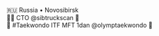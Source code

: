 :ru: Russia • Novosibirsk <br>
👨‍💻 CTO @sibtruckscan 🚛 <br> 
🥋 #Taekwondo ITF MFT 1dan @olymptaekwondo 🥊 <br>


<!--
**alexander-farafonov/alexander-farafonov** is a ✨ _special_ ✨ repository because its `README.md` (this file) appears on your GitHub profile.

Here are some ideas to get you started:

- 🔭 I’m currently working on ...
- 🌱 I’m currently learning ...
- 👯 I’m looking to collaborate on ...
- 🤔 I’m looking for help with ...
- 💬 Ask me about ...
- 📫 How to reach me: ...
- 😄 Pronouns: ...
- ⚡ Fun fact: ...
-->
